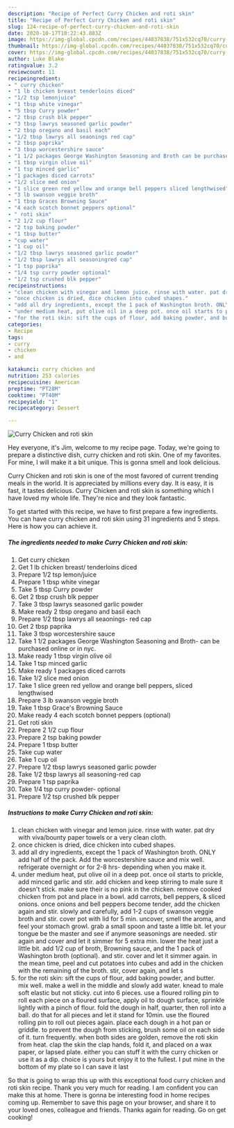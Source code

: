 ```yaml
---
description: "Recipe of Perfect Curry Chicken and roti skin"
title: "Recipe of Perfect Curry Chicken and roti skin"
slug: 124-recipe-of-perfect-curry-chicken-and-roti-skin
date: 2020-10-17T10:22:43.803Z
image: https://img-global.cpcdn.com/recipes/44037838/751x532cq70/curry-chicken-and-roti-skin-recipe-main-photo.jpg
thumbnail: https://img-global.cpcdn.com/recipes/44037838/751x532cq70/curry-chicken-and-roti-skin-recipe-main-photo.jpg
cover: https://img-global.cpcdn.com/recipes/44037838/751x532cq70/curry-chicken-and-roti-skin-recipe-main-photo.jpg
author: Luke Blake
ratingvalue: 3.2
reviewcount: 11
recipeingredient:
- " curry chicken"
- "1 lb chicken breast tenderloins diced"
- "1/2 tsp lemonjuice"
- "1 tbsp white vinegar"
- "5 tbsp Curry powder"
- "2 tbsp crush blk pepper"
- "3 tbsp lawrys seasoned garlic powder"
- "2 tbsp oregano and basil each"
- "1/2 tbsp lawrys all seaonings red cap"
- "2 tbsp paprika"
- "3 tbsp worcestershire sauce"
- "1 1/2 packages George Washington Seasoning and Broth can be purchased online or in nyc"
- "1 tbsp virgin olive oil"
- "1 tsp minced garlic"
- "1 packages diced carrots"
- "1/2 slice med onion"
- "1 slice green red yellow and orange bell peppers sliced lengthwised"
- "3 lb swanson veggie broth"
- "1 tbsp Graces Browning Sauce"
- "4 each scotch bonnet peppers optional"
- " roti skin"
- "2 1/2 cup flour"
- "2 tsp baking powder"
- "1 tbsp butter"
- "cup water"
- "1 cup oil"
- "1/2 tbsp lawrys seasoned garlic powder"
- "1/2 tbsp lawrys all seasoningred cap"
- "1 tsp paprika"
- "1/4 tsp curry powder optional"
- "1/2 tsp crushed blk pepper"
recipeinstructions:
- "clean chicken with vinegar and lemon juice. rinse with water. pat dry with viva/bounty paper towels or a very clean cloth."
- "once chicken is dried, dice chicken into cubed shapes."
- "add all dry ingredients, except the 1 pack of Washington broth. ONLY add half of the pack. Add the worcestershire sauce and mix well. refrigerate overnight or for 2-8 hrs- depending when you make it."
- "under medium heat, put olive oil in a deep pot. once oil starts to prickle, add minced garlic and stir. add chicken and keep stirring to male sure it doesn&#39;t stick. make sure their is no pink in the chicken. remove cooked chicken from pot and place in a bowl. add carrots, bell peppers, &amp; sliced onions. once onions and bell peppers become tender, add the chicken again and stir. slowly and carefully, add 1-2 cups of swanson veggie broth and stir. cover pot with lid for 5 min. uncover, smell the aroma, and feel your stomach growl. grab a small spoon and taste a little bit. let your tongue be the master and see if anymore seasonings are needed. stir again and cover and let it simmer for 5 extra min. lower the heat just a little bit. add 1/2 cup of broth, Browning sauce, and the 1 pack of Washington broth (optional). and stir. cover and let it simmer again. in the mean time, peel and cut potatoes into cubes and add in the chicken with the remaining of the broth. stir, cover again, and let s"
- "for the roti skin: sift the cups of flour, add baking powder, and butter. mix well. make a well in the middle and slowly add water. knead to male soft elastic but not sticky. cut into 6 pieces. use a floured rolling pin to roll each piece on a floured surface, apply oil to dough surface, sprinkle lightly with a pinch of flour. fold the dough in half, quarter, then roll into a ball. do that for all pieces and let it stand for 10min. use the floured rolling pin to roll out pieces again. place each dough in a hot pan or griddle. to prevent the dough from sticking, brush some oil on each side of it. turn frequently. when both sides are golden, remove the roti skin from heat. clap the skin the clap hands, fold it, and placed on a wax paper, or lapsed plate. either you can stuff it with the curry chicken or use it as a dip. choice is yours but enjoy it to the fullest. I put mine in the bottom of my plate so I can save it last"
categories:
- Recipe
tags:
- curry
- chicken
- and

katakunci: curry chicken and 
nutrition: 253 calories
recipecuisine: American
preptime: "PT28M"
cooktime: "PT40M"
recipeyield: "1"
recipecategory: Dessert

---
```



![Curry Chicken and roti skin](https://img-global.cpcdn.com/recipes/44037838/751x532cq70/curry-chicken-and-roti-skin-recipe-main-photo.jpg)

Hey everyone, it's Jim, welcome to my recipe page. Today, we're going to prepare a distinctive dish, curry chicken and roti skin. One of my favorites. For mine, I will make it a bit unique. This is gonna smell and look delicious.



Curry Chicken and roti skin is one of the most favored of current trending meals in the world. It is appreciated by millions every day. It is easy, it is fast, it tastes delicious. Curry Chicken and roti skin is something which I have loved my whole life. They're nice and they look fantastic.


To get started with this recipe, we have to first prepare a few ingredients. You can have curry chicken and roti skin using 31 ingredients and 5 steps. Here is how you can achieve it.

<!--inarticleads1-->

##### The ingredients needed to make Curry Chicken and roti skin:

1. Get  curry chicken
1. Get 1 lb chicken breast/ tenderloins diced
1. Prepare 1/2 tsp lemon/juice
1. Prepare 1 tbsp white vinegar
1. Take 5 tbsp Curry powder
1. Get 2 tbsp crush blk pepper
1. Take 3 tbsp lawrys seasoned garlic powder
1. Make ready 2 tbsp oregano and basil each
1. Prepare 1/2 tbsp lawrys all seaonings- red cap
1. Get 2 tbsp paprika
1. Take 3 tbsp worcestershire sauce
1. Take 1 1/2 packages George Washington Seasoning and Broth- can be purchased online or in nyc.
1. Make ready 1 tbsp virgin olive oil
1. Take 1 tsp minced garlic
1. Make ready 1 packages diced carrots
1. Take 1/2 slice med onion
1. Take 1 slice green red yellow and orange bell peppers, sliced lengthwised
1. Prepare 3 lb swanson veggie broth
1. Take 1 tbsp Grace&#39;s Browning Sauce
1. Make ready 4 each scotch bonnet peppers (optional)
1. Get  roti skin
1. Prepare 2 1/2 cup flour
1. Prepare 2 tsp baking powder
1. Prepare 1 tbsp butter
1. Take cup water
1. Take 1 cup oil
1. Prepare 1/2 tbsp lawrys seasoned garlic powder
1. Take 1/2 tbsp lawrys all seasoning-red cap
1. Prepare 1 tsp paprika
1. Take 1/4 tsp curry powder- optional
1. Prepare 1/2 tsp crushed blk pepper




<!--inarticleads2-->

##### Instructions to make Curry Chicken and roti skin:

1. clean chicken with vinegar and lemon juice. rinse with water. pat dry with viva/bounty paper towels or a very clean cloth.
1. once chicken is dried, dice chicken into cubed shapes.
1. add all dry ingredients, except the 1 pack of Washington broth. ONLY add half of the pack. Add the worcestershire sauce and mix well. refrigerate overnight or for 2-8 hrs- depending when you make it.
1. under medium heat, put olive oil in a deep pot. once oil starts to prickle, add minced garlic and stir. add chicken and keep stirring to male sure it doesn&#39;t stick. make sure their is no pink in the chicken. remove cooked chicken from pot and place in a bowl. add carrots, bell peppers, &amp; sliced onions. once onions and bell peppers become tender, add the chicken again and stir. slowly and carefully, add 1-2 cups of swanson veggie broth and stir. cover pot with lid for 5 min. uncover, smell the aroma, and feel your stomach growl. grab a small spoon and taste a little bit. let your tongue be the master and see if anymore seasonings are needed. stir again and cover and let it simmer for 5 extra min. lower the heat just a little bit. add 1/2 cup of broth, Browning sauce, and the 1 pack of Washington broth (optional). and stir. cover and let it simmer again. in the mean time, peel and cut potatoes into cubes and add in the chicken with the remaining of the broth. stir, cover again, and let s
1. for the roti skin: sift the cups of flour, add baking powder, and butter. mix well. make a well in the middle and slowly add water. knead to male soft elastic but not sticky. cut into 6 pieces. use a floured rolling pin to roll each piece on a floured surface, apply oil to dough surface, sprinkle lightly with a pinch of flour. fold the dough in half, quarter, then roll into a ball. do that for all pieces and let it stand for 10min. use the floured rolling pin to roll out pieces again. place each dough in a hot pan or griddle. to prevent the dough from sticking, brush some oil on each side of it. turn frequently. when both sides are golden, remove the roti skin from heat. clap the skin the clap hands, fold it, and placed on a wax paper, or lapsed plate. either you can stuff it with the curry chicken or use it as a dip. choice is yours but enjoy it to the fullest. I put mine in the bottom of my plate so I can save it last




So that is going to wrap this up with this exceptional food curry chicken and roti skin recipe. Thank you very much for reading. I am confident you can make this at home. There is gonna be interesting food in home recipes coming up. Remember to save this page on your browser, and share it to your loved ones, colleague and friends. Thanks again for reading. Go on get cooking!
